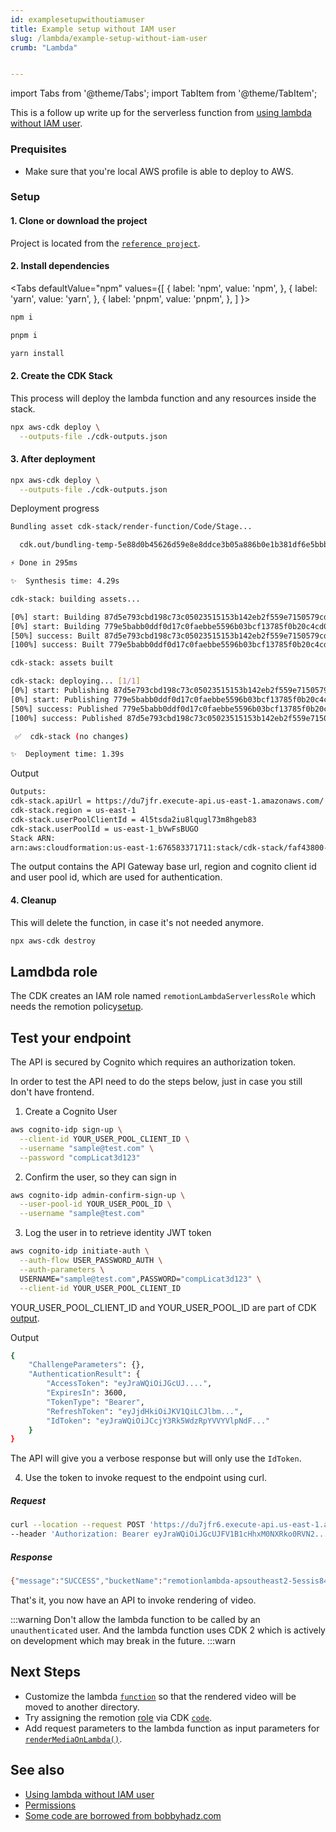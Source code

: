 ```yaml
---
id: examplesetupwithoutiamuser
title: Example setup without IAM user
slug: /lambda/example-setup-without-iam-user
crumb: "Lambda"


---
```

import Tabs from '@theme/Tabs';
import TabItem from '@theme/TabItem';

This is a follow up write up for the serverless function from [using lambda without IAM user](/docs/lambda/using-lambda-without-iam-user).

### Prequisites
- Make sure that you're local AWS profile is able to deploy to AWS.

### Setup

#### 1. Clone or download the project 
Project is located from the [`reference project`](https://github.com/alexfernandez803/example-lambda).

#### 2. Install dependencies

<Tabs
defaultValue="npm"
values={[
{ label: 'npm', value: 'npm', },
{ label: 'yarn', value: 'yarn', },
{ label: 'pnpm', value: 'pnpm', },
]
}>
<TabItem value="npm">

```bash
npm i
```

  </TabItem>

  <TabItem value="pnpm">

```bash
pnpm i
```

  </TabItem>
  <TabItem value="yarn">

```bash
yarn install
```

  </TabItem>

</Tabs>

#### 2. Create the CDK Stack
This process will deploy the lambda function and any resources inside the stack.

```bash
npx aws-cdk deploy \
  --outputs-file ./cdk-outputs.json
```

#### 3. After deployment

```bash
npx aws-cdk deploy \
  --outputs-file ./cdk-outputs.json
```
Deployment progress

```bash
Bundling asset cdk-stack/render-function/Code/Stage...

  cdk.out/bundling-temp-5e88d0b45626d59e8e8ddce3b05a886b0e1b381df6e5bbbea1dc2727080641a8/index.js  6.3mb ⚠️

⚡ Done in 295ms

✨  Synthesis time: 4.29s

cdk-stack: building assets...

[0%] start: Building 87d5e793cbd198c73c05023515153b142eb2f559e7150579cd2db53362c19b6e:676583371711-us-east-1
[0%] start: Building 779e5babb0ddf0d17c0faebbe5596b03bcf13785f0b20c4cd0fe0c5e616d5593:676583371711-us-east-1
[50%] success: Built 87d5e793cbd198c73c05023515153b142eb2f559e7150579cd2db53362c19b6e:676583371711-us-east-1
[100%] success: Built 779e5babb0ddf0d17c0faebbe5596b03bcf13785f0b20c4cd0fe0c5e616d5593:676583371711-us-east-1

cdk-stack: assets built

cdk-stack: deploying... [1/1]
[0%] start: Publishing 87d5e793cbd198c73c05023515153b142eb2f559e7150579cd2db53362c19b6e:676583371711-us-east-1
[0%] start: Publishing 779e5babb0ddf0d17c0faebbe5596b03bcf13785f0b20c4cd0fe0c5e616d5593:676583371711-us-east-1
[50%] success: Published 779e5babb0ddf0d17c0faebbe5596b03bcf13785f0b20c4cd0fe0c5e616d5593:676583371711-us-east-1
[100%] success: Published 87d5e793cbd198c73c05023515153b142eb2f559e7150579cd2db53362c19b6e:676583371711-us-east-1

 ✅  cdk-stack (no changes)

✨  Deployment time: 1.39s
```

 Output

```bash
Outputs:
cdk-stack.apiUrl = https://du7jfr.execute-api.us-east-1.amazonaws.com/
cdk-stack.region = us-east-1
cdk-stack.userPoolClientId = 4l5tsda2iu8lqugl73m8hgeb83
cdk-stack.userPoolId = us-east-1_bVwFsBUGO
Stack ARN:
arn:aws:cloudformation:us-east-1:676583371711:stack/cdk-stack/faf43800-9878-11ed-a070-0aacc64c8662

```

The output contains the API Gateway base url, region and cognito client id and user pool id, which are used for authentication.

#### 4. Cleanup

This will delete the function, in case it's not needed anymore.
```bash
npx aws-cdk destroy
```

## Lamdbda role
The CDK creates an IAM role named `remotionLambdaServerlessRole` which needs the remotion policy[setup](/docs/lambda/usinglambdawithoutiamuser).


## Test your endpoint
The API is secured by Cognito which requires an authorization token.

In order to test the API need to do the steps below, just in case you still don't have frontend.

1. Create a Cognito User

```bash
aws cognito-idp sign-up \
  --client-id YOUR_USER_POOL_CLIENT_ID \
  --username "sample@test.com" \
  --password "compLicat3d123"
```

2. Confirm the user, so they can sign in
```bash 
aws cognito-idp admin-confirm-sign-up \
  --user-pool-id YOUR_USER_POOL_ID \
  --username "sample@test.com"
```


3. Log the user in to retrieve identity JWT token
```bash
aws cognito-idp initiate-auth \
  --auth-flow USER_PASSWORD_AUTH \
  --auth-parameters \
  USERNAME="sample@test.com",PASSWORD="compLicat3d123" \
  --client-id YOUR_USER_POOL_CLIENT_ID

```
YOUR_USER_POOL_CLIENT_ID and YOUR_USER_POOL_ID are part of CDK [output](/docs/lambda/examplesetupwithoutiamuser#output).

Output
```bash
{
    "ChallengeParameters": {},
    "AuthenticationResult": {
        "AccessToken": "eyJraWQiOiJGcUJ....",
        "ExpiresIn": 3600,
        "TokenType": "Bearer",
        "RefreshToken": "eyJjdHkiOiJKV1QiLCJlbm...",
        "IdToken": "eyJraWQiOiJCcjY3Rk5WdzRpYVVYVlpNdF..."
    }
}
```
The API will give you a verbose response but will only use the `IdToken`.

4. Use the token to invoke request to the endpoint using curl.

  ##### Request
  ```bash 
  curl --location --request POST 'https://du7jfr6.execute-api.us-east-1.amazonaws.com/render' \
  --header 'Authorization: Bearer eyJraWQiOiJGcUJFV1B1cHhxM0NXRko0RVN2..........'
  ```
  ##### Response
  ```bash 
  {"message":"SUCCESS","bucketName":"remotionlambda-apsoutheast2-5essis84y1","renderId":"1pwhfhh11z"}
  ```


That's it, you now have an API to invoke rendering of video.


:::warning
Don't allow the lambda function to be called by an `unauthenticated` user. And the lambda function uses CDK 2 which is actively on development which may break in the future.
:::warn

## Next Steps
- Customize the lambda [`function`](https://github.com/alexfernandez803/example-lambda/blob/main/src/render-function/index.ts) so that the rendered video will be moved to another directory.
- Try assigning the remotion [role](/docs/lambda/using-lambda-without-iam-user#1--create-role-policy) via CDK [`code`](https://github.com/alexfernandez803/example-lambda/blob/main/lib/remotion-cdk-starter-stack.ts).
- Add request parameters to the lambda function as input parameters for [`renderMediaOnLambda()`](/docs/lambda/rendermediaonlambda).
 
## See also
- [Using lambda without IAM user](/docs/lambda/using-lambda-without-iam-user)
- [Permissions](/docs/lambda/permissions)
- [Some code are borrowed from bobbyhadz.com](https://bobbyhadz.com/blog/aws-cdk-api-authorizer)